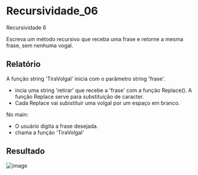 # Recursividade_06
Recursividade 6

 Escreva um método recursivo que receba uma frase e retorne a mesma frase, sem nenhuma vogal. 

## Relatório
A função string 'TiraVolgal' inicia com o parâmetro string 'frase'.
 - incia uma string 'retirar' que recebe a 'frase' com a função Replace(). A função Replace serve para substituição de caracter.
 - Cada Replace vai subistituir uma volgal por um espaço em branco.
 
No main:
 - O usuário digita a frase desejada.
 - chama a função 'TiraVolgal'

## Resultado
![image](https://user-images.githubusercontent.com/124919761/229644245-340d9ce0-67bb-4f15-88fb-d39457ce8b38.png)
